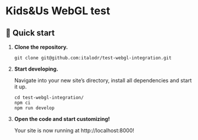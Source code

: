 # Kids&Us WebGL test

## 🚀 Quick start

1.  **Clone the repository.**

    ```shell
    git clone git@github.com:italodr/test-webgl-integration.git
    ```

2.  **Start developing.**

    Navigate into your new site’s directory, install all dependencies and start it up.

    ```shell
    cd test-webgl-integration/
    npm ci
    npm run develop
    ```

3.  **Open the code and start customizing!**

    Your site is now running at http://localhost:8000!
